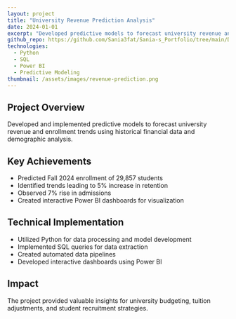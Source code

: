 ```yaml
---
layout: project
title: "University Revenue Prediction Analysis"
date: 2024-01-01
excerpt: "Developed predictive models to forecast university revenue and enrollment trends using Python and SQL, achieving accurate enrollment predictions for Fall 2024."
github_repo: https://github.com/Sania3fat/Sania-s_Portfolio/tree/main/Dashboard
technologies:
  - Python
  - SQL
  - Power BI
  - Predictive Modeling
thumbnail: /assets/images/revenue-prediction.png
---
```


## Project Overview
Developed and implemented predictive models to forecast university revenue and enrollment trends using historical financial data and demographic analysis.

## Key Achievements
- Predicted Fall 2024 enrollment of 29,857 students
- Identified trends leading to 5% increase in retention
- Observed 7% rise in admissions
- Created interactive Power BI dashboards for visualization

## Technical Implementation
- Utilized Python for data processing and model development
- Implemented SQL queries for data extraction
- Created automated data pipelines
- Developed interactive dashboards using Power BI

## Impact
The project provided valuable insights for university budgeting, tuition adjustments, and student recruitment strategies.
